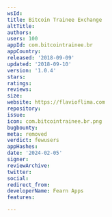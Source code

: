 ```yaml
---
wsId: 
title: Bitcoin Trainee Exchange
altTitle: 
authors: 
users: 100
appId: com.bitcointrainee.br
appCountry: 
released: '2018-09-09'
updated: '2018-09-10'
version: '1.0.4'
stars: 
ratings: 
reviews: 
size: 
website: https://flavioflima.com
repository: 
issue: 
icon: com.bitcointrainee.br.png
bugbounty: 
meta: removed
verdict: fewusers
appHashes: 
date: '2024-02-05'
signer: 
reviewArchive: 
twitter: 
social: 
redirect_from: 
developerName: Fearn Apps
features: 

---
```


